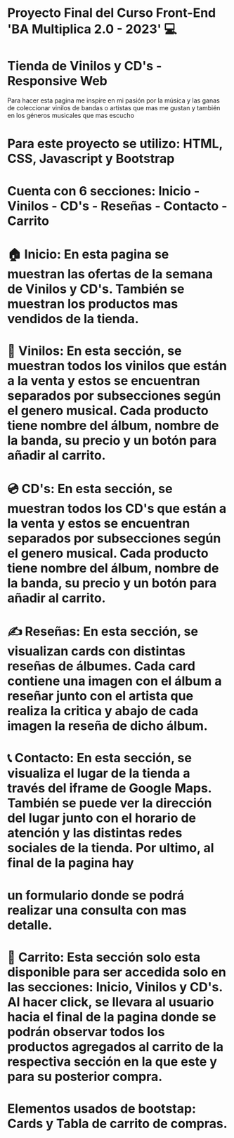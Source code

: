 # Proyecto Final del Curso Front-End 'BA Multiplica 2.0 - 2023' 💻
# Tienda de Vinilos y CD's - Responsive Web
Para hacer esta pagina me inspire en mi pasión por la música y las ganas de coleccionar vinilos de bandas o artistas que mas me gustan y también en los géneros musicales que mas escucho
#
# Para este proyecto se utilizo: HTML, CSS, Javascript y Bootstrap
#
# Cuenta con 6 secciones: Inicio - Vinilos - CD's - Reseñas - Contacto - Carrito
# 
# 🏠 Inicio: En esta pagina se muestran las ofertas de la semana de Vinilos y CD's. También se muestran los productos mas vendidos de la tienda.
#
# 📀 Vinilos: En esta sección, se muestran todos los vinilos que están a la venta y estos se encuentran separados por subsecciones según el genero musical. Cada producto tiene nombre del álbum, nombre de la banda, su precio y un botón para añadir al carrito.
#
# 💿 CD's: En esta sección, se muestran todos los CD's que están a la venta y estos se encuentran separados por subsecciones según el genero musical. Cada producto tiene nombre del álbum, nombre de la banda, su precio y un botón para añadir al carrito. 
#
# ✍ Reseñas: En esta sección, se visualizan cards con distintas reseñas de álbumes. Cada card contiene una imagen con el álbum a reseñar junto con el artista que realiza la critica y abajo de cada imagen la reseña de dicho álbum.
#
# 📞 Contacto: En esta sección, se visualiza el lugar de la tienda a través del iframe de Google Maps. También se puede ver la dirección del lugar junto con el horario de atención y las distintas redes sociales de la tienda. Por ultimo, al final de la pagina hay
# un formulario donde se podrá realizar una consulta con mas detalle.
# 
# 🛒 Carrito: Esta sección solo esta disponible para ser accedida solo en las secciones: Inicio, Vinilos y CD's. Al hacer click, se llevara al usuario hacia el final de la pagina donde se podrán observar todos los productos agregados al carrito de la respectiva sección en la que este y para su posterior compra. 
#
# Elementos usados de bootstap: Cards y Tabla de carrito de compras.
#
